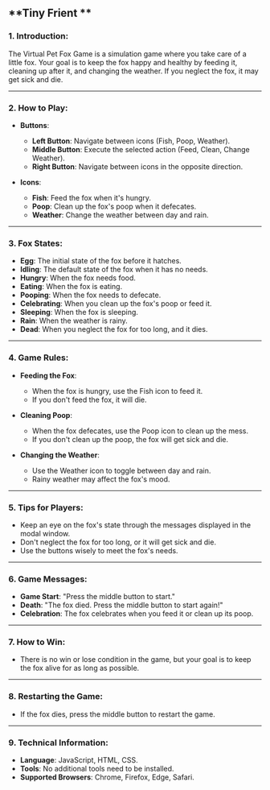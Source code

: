 
  ##  **Tiny Frient **

### **1. Introduction:**
The Virtual Pet Fox Game is a simulation game where you take care of a little fox. Your goal is to keep the fox happy and healthy by feeding it, cleaning up after it, and changing the weather. If you neglect the fox, it may get sick and die.

---

### **2. How to Play:**
- **Buttons**:
  - **Left Button**: Navigate between icons (Fish, Poop, Weather).
  - **Middle Button**: Execute the selected action (Feed, Clean, Change Weather).
  - **Right Button**: Navigate between icons in the opposite direction.

- **Icons**:
  - **Fish**: Feed the fox when it's hungry.
  - **Poop**: Clean up the fox's poop when it defecates.
  - **Weather**: Change the weather between day and rain.

---

### **3. Fox States:**
- **Egg**: The initial state of the fox before it hatches.
- **Idling**: The default state of the fox when it has no needs.
- **Hungry**: When the fox needs food.
- **Eating**: When the fox is eating.
- **Pooping**: When the fox needs to defecate.
- **Celebrating**: When you clean up the fox's poop or feed it.
- **Sleeping**: When the fox is sleeping.
- **Rain**: When the weather is rainy.
- **Dead**: When you neglect the fox for too long, and it dies.

---

### **4. Game Rules:**
- **Feeding the Fox**:
  - When the fox is hungry, use the Fish icon to feed it.
  - If you don't feed the fox, it will die.

- **Cleaning Poop**:
  - When the fox defecates, use the Poop icon to clean up the mess.
  - If you don't clean up the poop, the fox will get sick and die.

- **Changing the Weather**:
  - Use the Weather icon to toggle between day and rain.
  - Rainy weather may affect the fox's mood.

---

### **5. Tips for Players:**
- Keep an eye on the fox's state through the messages displayed in the modal window.
- Don't neglect the fox for too long, or it will get sick and die.
- Use the buttons wisely to meet the fox's needs.

---

### **6. Game Messages:**
- **Game Start**: "Press the middle button to start."
- **Death**: "The fox died. Press the middle button to start again!"
- **Celebration**: The fox celebrates when you feed it or clean up its poop.

---

### **7. How to Win:**
- There is no win or lose condition in the game, but your goal is to keep the fox alive for as long as possible.

---

### **8. Restarting the Game:**
- If the fox dies, press the middle button to restart the game.

---

### **9. Technical Information:**
- **Language**: JavaScript, HTML, CSS.
- **Tools**: No additional tools need to be installed.
- **Supported Browsers**: Chrome, Firefox, Edge, Safari.

